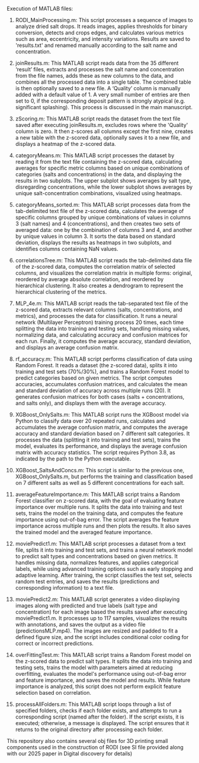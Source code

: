 Execution of MATLAB files:

1. RODI_MainProcessing.m: This script processes a sequence of images to analyze dried salt drops. It reads images, applies thresholds for binary conversion, detects and crops edges, and calculates various metrics such as area, eccentricity, and intensity variations. Results are saved to 'results.txt' and renamed manually according to the salt name and concentration.

2. joinResults.m: This MATLAB script reads data from the 35 different ‘result’ files, extracts and processes the salt name and concentration from the file names, adds these as new columns to the data, and combines all the processed data into a single table. The combined table is then optionally saved to a new file. A ‘Quality’ column is manually added with a default value of 1. A very small number of entries are then set to 0, if the corresponding deposit pattern is strongly atypical (e.g. significant splashing). This process is discussed in the main manuscript.

3. zScoring.m: This MATLAB script reads the dataset from the text file saved after executing joinResults.m, excludes rows where the 'Quality' column is zero. It then z-scores all columns except the first nine, creates a new table with the z-scored data, optionally saves it to a new file, and displays a heatmap of the z-scored data.

4. categoryMeans.m: This MATLAB script processes the dataset by reading it from the text file containing the z-scored data, calculating averages for specific metric columns based on unique combinations of categories (salts and concentrations) in the data, and displaying the results in two subplots. The upper subplot shows averages by salt type, disregarding concentrations, while the lower subplot shows averages by unique salt-concentration combinations, visualized using heatmaps.

5. categoryMeans_sorted.m: This MATLAB script processes data from the tab-delimited text file of the z-scored data, calculates the average of specific columns grouped by unique combinations of values in columns 3 (salt names) and 4 (concentrations), and then creates two sets of averaged data: one by the combination of columns 3 and 4, and another by unique values in column 3. It sorts the data based on standard deviation, displays the results as heatmaps in two subplots, and identifies columns containing NaN values.

6. correlationsTree.m: This MATLAB script reads the tab-delimited data file of the z-scored data, computes the correlation matrix of selected columns, and visualizes the correlation matrix in multiple forms: original, reordered by average absolute correlation, and reordered by hierarchical clustering. It also creates a dendrogram to represent the hierarchical clustering of the metrics.

7. MLP_4e.m: This MATLAB script reads the tab-separated text file of the z-scored data, extracts relevant columns (salts, concentrations, and metrics), and processes the data for classification. It runs a neural network (Multilayer Perceptron) training process 20 times, each time splitting the data into training and testing sets, handling missing values, normalizing data, and calculating accuracy and confusion matrices for each run. Finally, it computes the average accuracy, standard deviation, and displays an average confusion matrix.

8. rf_accuracy.m: This MATLAB script performs classification of data using Random Forest. It reads a dataset (the z-scored data), splits it into training and test sets (70%/30%), and trains a Random Forest model to predict categories based on given metrics. The script computes accuracies, accumulates confusion matrices, and calculates the mean and standard deviation of accuracy across multiple runs (20). It generates confusion matrices for both cases (salts + concentrations, and salts only), and displays them with the average accuracy.

9. XGBoost_OnlySalts.m: This MATLAB script runs the XGBoost model via Python to classify data over 20 repeated runs, calculates and accumulates the average confusion matrix, and computes the average accuracy and standard deviation based on 7 different salt categories. It processes the data (splitting it into training and test sets), trains the model, evaluates its performance, and displays the average confusion matrix with accuracy statistics. The script requires Python 3.8, as indicated by the path to the Python executable. 

10. XGBoost_SaltsAndConcs.m: This script is similar to the previous one, XGBoost_OnlySalts.m, but performs the training and classification based on 7 different salts as well as 5 different concentrations for each salt.

11. averageFeatureImportance.m: This MATLAB script trains a Random Forest classifier on z-scored data, with the goal of evaluating feature importance over multiple runs. It splits the data into training and test sets, trains the model on the training data, and computes the feature importance using out-of-bag error. The script averages the feature importance across multiple runs and then plots the results. It also saves the trained model and the averaged feature importance.

12. moviePredict1.m: This MATLAB script processes a dataset from a text file, splits it into training and test sets, and trains a neural network model to predict salt types and concentrations based on given metrics. It handles missing data, normalizes features, and applies categorical labels, while using advanced training options such as early stopping and adaptive learning. After training, the script classifies the test set, selects random test entries, and saves the results (predictions and corresponding information) to a text file.

13. moviePredict2.m: This MATLAB script generates a video displaying images along with predicted and true labels (salt type and concentration) for each image based the results saved after executing moviePredict1.m. It processes up to 117 samples, visualizes the results with annotations, and saves the output as a video file (predictionsMLP.mp4). The images are resized and padded to fit a defined figure size, and the script includes conditional color coding for correct or incorrect predictions.

14. overFittingTest.m: This MATLAB script trains a Random Forest model on the z-scored data to predict salt types. It splits the data into training and testing sets, trains the model with parameters aimed at reducing overfitting, evaluates the model's performance using out-of-bag error and feature importance, and saves the model and results. While feature importance is analyzed, this script does not perform explicit feature selection based on correlation.

15. processAllFolders.m: This MATLAB script loops through a list of specified folders, checks if each folder exists, and attempts to run a corresponding script (named after the folder). If the script exists, it is executed; otherwise, a message is displayed. The script ensures that it returns to the original directory after processing each folder.

This repository also contains several obj files for 3D printing small components used in the construction of RODI (see SI file provided along with our 2025 paper in Digital discovery for details)


 
